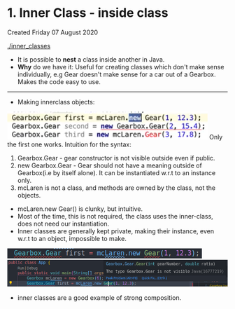 # 1. Inner Class - inside class
Created Friday 07 August 2020

[./inner_classes](./1._Inner_Class_-_inside_class/inner_classes)

* It is possible to **nest** a class inside another in Java.
* **Why** do we have it: Useful for creating classes which don't make sense individually, e.g Gear doesn't make sense for a car out of a Gearbox. Makes the code easy to use.


*****


* Making innerclass objects:

	

![](./1._Inner_Class_-_inside_class/pasted_image.png)
Only the first one works.
Intuition for the syntax:

1. Gearbox.Gear - gear constructor is not visible outside even if public.
2. new Gearbox.Gear - Gear should not have a meaning outside of Gearbox(i.e by itself alone). It can be instantiated w.r.t to an instance only.
3. mcLaren is not a class, and methods are owned by the class, not the objects.


* mcLaren.new Gear() is clunky, but intuitive.
* Most of the time, this is not required, the class uses the inner-class, does not need our instantiation.
* Inner classes are generally kept private, making their instance, even w.r.t to an object, impossible to make.

![](./1._Inner_Class_-_inside_class/pasted_image001.png)
![](./1._Inner_Class_-_inside_class/pasted_image002.png)

* inner classes are a good example of strong composition.


